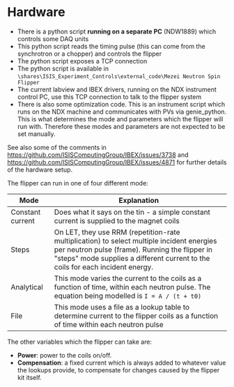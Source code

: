 # Hardware

- There is a python script **running on a separate PC** (NDW1889) which controls some DAQ units
- This python script reads the timing pulse (this can come from the synchrotron or a chopper) and controls the flipper
- The python script exposes a TCP connection
- The python script is available in `\shares\ISIS_Experiment_Controls\external_code\Mezei Neutron Spin Flipper`
- The current labview and IBEX drivers, running on the NDX instrument control PC, use this TCP connection to talk to the flipper system
- There is also some optimization code. This is an instrument script which runs on the NDX machine and communicates with PVs via genie_python. This is what determines the mode and parameters which the flipper will run with. Therefore these modes and parameters are not expected to be set manually.

See also some of the comments in https://github.com/ISISComputingGroup/IBEX/issues/3738 and https://github.com/ISISComputingGroup/IBEX/issues/4871 for further details of the hardware setup.

The flipper can run in one of four different mode:

| Mode | Explanation |
| --- | --- |
| Constant current | Does what it says on the tin - a simple constant current is supplied to the magnet coils |
| Steps | On LET, they use RRM (repetition-rate multiplication) to select multiple incident energies per neutron pulse (frame). Running the flipper in "steps" mode supplies a different current to the coils for each incident energy. |
| Analytical | This mode varies the current to the coils as a function of time, within each neutron pulse. The equation being modelled is `I = A / (t + t0)` |
| File | This mode uses a file as a lookup table to determine current to the flipper coils as a function of time within each neutron pulse |

The other variables which the flipper can take are:
- **Power**: power to the coils on/off.
- **Compensation**: a fixed current which is always added to whatever value the lookups provide, to compensate for changes caused by the flipper kit itself.